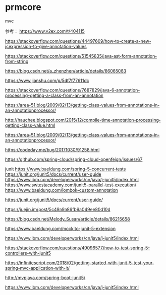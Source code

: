 # prmcore
mvc

参考：
https://www.v2ex.com/t/404115

https://stackoverflow.com/questions/44497609/how-to-create-a-new-jcexpression-to-give-annotation-values

https://stackoverflow.com/questions/51545835/java-ast-form-annotation-from-string

https://blog.csdn.net/a_zhenzhen/article/details/86065063

https://www.jianshu.com/p/5df7f77611dc

https://stackoverflow.com/questions/7687829/java-6-annotation-processing-getting-a-class-from-an-annotation


https://area-51.blog/2009/02/13/getting-class-values-from-annotations-in-an-annotationprocessor/

http://hauchee.blogspot.com/2015/12/compile-time-annotation-processing-getting-class-value.html


https://area-51.blog/2009/02/13/getting-class-values-from-annotations-in-an-annotationprocessor/

https://codeday.me/bug/20171030/91258.html


https://github.com/spring-cloud/spring-cloud-openfeign/issues/67


junit
https://www.baeldung.com/spring-5-concurrent-tests
https://junit.org/junit5/docs/current/user-guide
https://www.ibm.com/developerworks/cn/java/j-junit5/index.html
https://www.swtestacademy.com/junit5-parallel-test-execution/
https://www.baeldung.com/lombok-custom-annotation

https://junit.org/junit5/docs/current/user-guide/





https://juejin.im/post/5c49a9a86fb9a049ee80d10d

https://blog.csdn.net/Melody_Susan/article/details/86215658

https://www.baeldung.com/mockito-junit-5-extension

https://www.ibm.com/developerworks/cn/java/j-junit5/index.html

https://stackoverflow.com/questions/49096577/how-to-test-spring-5-controllers-with-junit5

https://infinitescript.com/2018/02/getting-started-with-junit-5-test-your-spring-mvc-application-with-it/

http://mvpjava.com/spring-boot-junit5/

https://www.ibm.com/developerworks/cn/java/j-junit5/index.html


